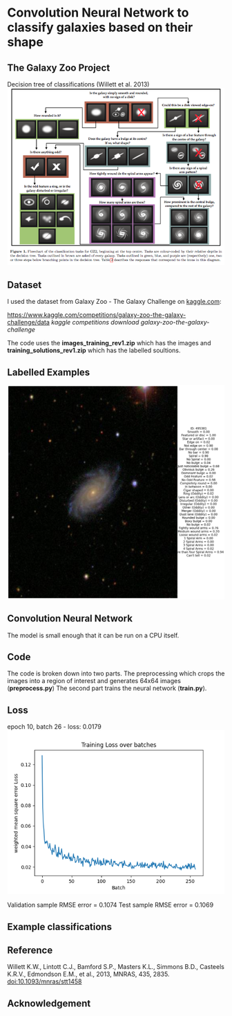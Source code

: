 # Convolution Neural Network to classify galaxies based on their shape

## The Galaxy Zoo Project
 Decision tree of classifications (Willett et al. 2013)
![Decision tree](https://github.com/matheenm/GalaxyClassification/blob/main/Images/Decision_tree.png)

## Dataset
I used the dataset from  Galaxy Zoo - The Galaxy Challenge on [kaggle.com](www.kaggle.com):

https://www.kaggle.com/competitions/galaxy-zoo-the-galaxy-challenge/data
*kaggle competitions download galaxy-zoo-the-galaxy-challenge*

The code uses the **images_training_rev1.zip** which has the images and **training_solutions_rev1.zip** which has the labelled soultions.

## Labelled Examples

![Example](https://github.com/matheenm/GalaxyClassification/blob/main/Images/Galaxy_Example.png)
## Convolution Neural Network

The model is small enough that it can be run on a CPU itself. 

## Code
The code is broken down into two parts. The preprocessing which crops the images into a region of interest and generates 64x64 images (**preprocess.py**) 
The second part trains the neural network (**train.py**).

## Loss
epoch 10, batch 26 - loss: 0.0179
![Loss](https://github.com/matheenm/GalaxyClassification/blob/main/Images/training_loss.png)

Validation sample RMSE error =  0.1074
Test sample RMSE error =  0.1069

## Example classifications

## Reference
Willett K.W., Lintott C.J., Bamford S.P., Masters K.L., Simmons B.D., Casteels K.R.V., Edmondson E.M., et al., 2013, MNRAS, 435, 2835. [doi:10.1093/mnras/stt1458](https://doi.org/10.1093/mnras/stt1458)

## Acknowledgement
